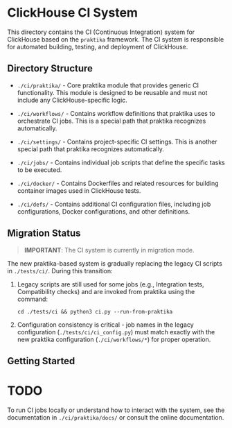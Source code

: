 # ClickHouse CI System

This directory contains the CI (Continuous Integration) system for ClickHouse based on the `praktika` framework. The CI system is responsible for automated building, testing, and deployment of ClickHouse.

## Directory Structure

- `./ci/praktika/` - Core praktika module that provides generic CI functionality. This module is designed to be reusable and must not include any ClickHouse-specific logic.

- `./ci/workflows/` - Contains workflow definitions that praktika uses to orchestrate CI jobs. This is a special path that praktika recognizes automatically.

- `./ci/settings/` - Contains project-specific CI settings. This is another special path that praktika recognizes automatically.

- `./ci/jobs/` - Contains individual job scripts that define the specific tasks to be executed.

- `./ci/docker/` - Contains Dockerfiles and related resources for building container images used in ClickHouse tests.

- `./ci/defs/` - Contains additional CI configuration files, including job configurations, Docker configurations, and other definitions.

## Migration Status

> **IMPORTANT**: The CI system is currently in migration mode.

The new praktika-based system is gradually replacing the legacy CI scripts in `./tests/ci/`. During this transition:

1. Legacy scripts are still used for some jobs (e.g., Integration tests, Compatibility checks) and are invoked from praktika using the command:
   ```
   cd ./tests/ci && python3 ci.py --run-from-praktika
   ```

2. Configuration consistency is critical - job names in the legacy configuration (`./tests/ci/ci_config.py`) must match exactly with the new praktika configuration (`./ci/workflows/*`) for proper operation.

## Getting Started

# TODO
To run CI jobs locally or understand how to interact with the system, see the documentation in `./ci/praktika/docs/` or consult the online documentation.